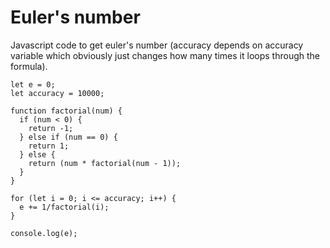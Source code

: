 # Euler's number
Javascript code to get euler's number (accuracy depends on accuracy variable which
obviously just changes how many times it loops through the formula).

    let e = 0;
    let accuracy = 10000;

    function factorial(num) {
      if (num < 0) {
        return -1;
      } else if (num == 0) {
        return 1;
      } else {
        return (num * factorial(num - 1));
      }
    }

    for (let i = 0; i <= accuracy; i++) {
      e += 1/factorial(i);
    }

    console.log(e);
